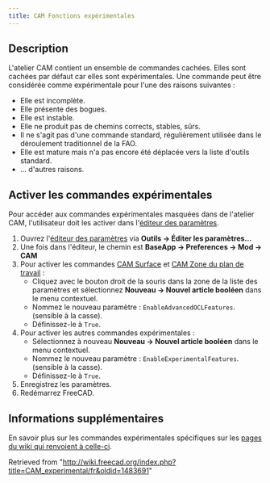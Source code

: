 ```yaml
---
title: CAM Fonctions expérimentales
---
```

## Description

L'atelier CAM contient un ensemble de commandes cachées. Elles sont cachées par défaut car elles sont expérimentales. Une commande peut être considérée comme expérimentale pour l'une des raisons suivantes :

* Elle est incomplète.
* Elle présente des bogues.
* Elle est instable.
* Elle ne produit pas de chemins corrects, stables, sûrs.
* Il ne s'agit pas d'une commande standard, régulièrement utilisée dans le déroulement traditionnel de la FAO.
* Elle est mature mais n'a pas encore été déplacée vers la liste d'outils standard.
* ... d'autres raisons.

## Activer les commandes expérimentales

Pour accéder aux commandes expérimentales masquées dans de l'atelier CAM, l'utilisateur doit les activer dans l'[éditeur des paramètres](/Std_DlgParameter/fr "Std DlgParameter/fr").

1. Ouvrez l'[éditeur des paramètres](/Std_DlgParameter/fr "Std DlgParameter/fr") via **Outils → Éditer les paramètres...**
2. Une fois dans l'éditeur, le chemin est **BaseApp → Preferences → Mod → CAM**
3. Pour activer les commandes [CAM Surface](/CAM_Area/fr "CAM Area/fr") et [CAM Zone du plan de travail](/CAM_Area_Workplane/fr "CAM Area Workplane/fr") :
   * Cliquez avec le bouton droit de la souris dans la zone de la liste des paramètres et sélectionnez **Nouveau → Nouvel article booléen** dans le menu contextuel.
   * Nommez le nouveau paramètre : `EnableAdvancedOCLFeatures`. (sensible à la casse).
   * Définissez-le à `True`.
4. Pour activer les autres commandes expérimentales :
   * Sélectionnez à nouveau **Nouveau → Nouvel article booléen** dans le menu contextuel.
   * Nommez le nouveau paramètre : `EnableExperimentalFeatures`. (sensible à la casse).
   * Définissez-le à `True`.
5. Enregistrez les paramètres.
6. Redémarrez FreeCAD.

## Informations supplémentaires

En savoir plus sur les commandes expérimentales spécifiques sur les [pages du wiki qui renvoient à celle-ci](https://www.freecadweb.org/wiki/Special:WhatLinksHere/CAM_experimental).

Retrieved from "<http://wiki.freecad.org/index.php?title=CAM_experimental/fr&oldid=1483691>"